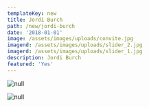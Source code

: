 ```yaml
---
templateKey: new
title: Jordi Burch
path: /new/jordi-burch
date: '2018-01-01'
image: /assets/images/uploads/convite.jpg
imagend: /assets/images/uploads/slider_2.jpg
imagerd: /assets/images/uploads/slider_1.jpg
description: Jordi Burch
featured: 'Yes'
---
```

![null](/assets/images/uploads/slider_1.jpg)

![null](/assets/images/uploads/slider_2.jpg)
